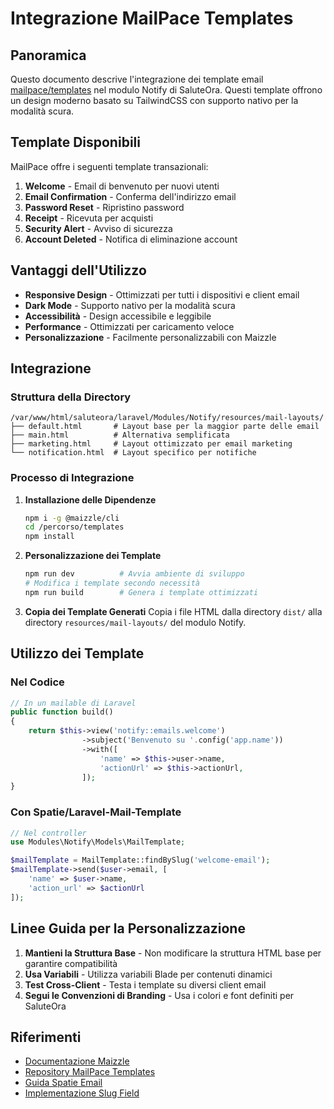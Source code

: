 # Integrazione MailPace Templates

## Panoramica

Questo documento descrive l'integrazione dei template email [mailpace/templates](https://github.com/mailpace/templates) nel modulo Notify di SaluteOra. Questi template offrono un design moderno basato su TailwindCSS con supporto nativo per la modalità scura.

## Template Disponibili

MailPace offre i seguenti template transazionali:

1. **Welcome** - Email di benvenuto per nuovi utenti
2. **Email Confirmation** - Conferma dell'indirizzo email
3. **Password Reset** - Ripristino password
4. **Receipt** - Ricevuta per acquisti
5. **Security Alert** - Avviso di sicurezza
6. **Account Deleted** - Notifica di eliminazione account

## Vantaggi dell'Utilizzo

- **Responsive Design** - Ottimizzati per tutti i dispositivi e client email
- **Dark Mode** - Supporto nativo per la modalità scura
- **Accessibilità** - Design accessibile e leggibile
- **Performance** - Ottimizzati per caricamento veloce
- **Personalizzazione** - Facilmente personalizzabili con Maizzle

## Integrazione 

### Struttura della Directory

```
/var/www/html/saluteora/laravel/Modules/Notify/resources/mail-layouts/
├── default.html       # Layout base per la maggior parte delle email
├── main.html          # Alternativa semplificata
├── marketing.html     # Layout ottimizzato per email marketing
└── notification.html  # Layout specifico per notifiche
```

### Processo di Integrazione

1. **Installazione delle Dipendenze**
   ```bash
   npm i -g @maizzle/cli
   cd /percorso/templates
   npm install
   ```

2. **Personalizzazione dei Template**
   ```bash
   npm run dev          # Avvia ambiente di sviluppo
   # Modifica i template secondo necessità
   npm run build        # Genera i template ottimizzati
   ```

3. **Copia dei Template Generati**
   Copia i file HTML dalla directory `dist/` alla directory `resources/mail-layouts/` del modulo Notify.

## Utilizzo dei Template

### Nel Codice

```php
// In un mailable di Laravel
public function build()
{
    return $this->view('notify::emails.welcome')
                ->subject('Benvenuto su '.config('app.name'))
                ->with([
                    'name' => $this->user->name,
                    'actionUrl' => $this->actionUrl,
                ]);
}
```

### Con Spatie/Laravel-Mail-Template

```php
// Nel controller
use Modules\Notify\Models\MailTemplate;

$mailTemplate = MailTemplate::findBySlug('welcome-email');
$mailTemplate->send($user->email, [
    'name' => $user->name, 
    'action_url' => $actionUrl
]);
```

## Linee Guida per la Personalizzazione

1. **Mantieni la Struttura Base** - Non modificare la struttura HTML base per garantire compatibilità
2. **Usa Variabili** - Utilizza variabili Blade per contenuti dinamici
3. **Test Cross-Client** - Testa i template su diversi client email
4. **Segui le Convenzioni di Branding** - Usa i colori e font definiti per SaluteOra

## Riferimenti

- [Documentazione Maizzle](https://maizzle.com/docs/)
- [Repository MailPace Templates](https://github.com/mailpace/templates)
- [Guida Spatie Email](../SPATIE_EMAIL_USAGE_GUIDE.md)
- [Implementazione Slug Field](./SLUG_FIELD_IMPLEMENTATION.md)
